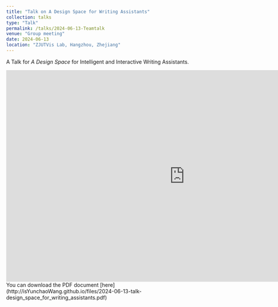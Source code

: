 ```yaml
---
title: "Talk on A Design Space for Writing Assistants"
collection: talks
type: "Talk"
permalink: /talks/2024-06-13-Teamtalk
venue: "Group meeting"
date: 2024-06-13
location: "ZJUTVis Lab, Hangzhou, Zhejiang"
---
```


A Talk for <i>A Design Space</i> for Intelligent and Interactive Writing Assistants.

<iframe src="https://isYunchaoWang.github.io/files/2024-06-13-talk-design_space_for_writing_assistants.pdf" width="960" height="569" frameborder="0" marginheight="0" marginwidth="0">Loading...</iframe>
You can download the PDF document [here](http://isYunchaoWang.github.io/files/2024-06-13-talk-design_space_for_writing_assistants.pdf)
